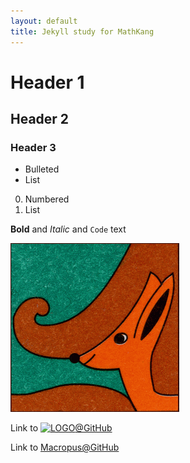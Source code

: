 ```yaml
---
layout: default
title: Jekyll study for MathKang
---
```


# Header 1
## Header 2
### Header 3

- Bulleted
- List

0. Numbered
0. List

**Bold** and _Italic_ and `Code` text

![Kanga](img/kanga.png "Kanga")

Link to [![LOGO](https://mathkang.bizml.ru/kenguru_logo.png)@GitHub](https://mathkang.bizml.ru)

Link to [Macropus@GitHub](https://macropus.bizml.ru)
